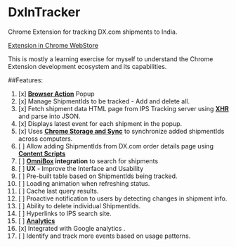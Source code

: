 DxInTracker
===========

Chrome Extension for tracking DX.com shipments to India.

[Extension in Chrome WebStore](https://chrome.google.com/webstore/detail/dx-shipment-tracker-for-i/kcdlapnkooffcjoamidhdbbcepoibbdj)

This is mostly a learning exercise for myself to understand the Chrome Extension development ecosystem and its capabilities.

##Features:
1. [x] [**Browser Action**](https://developer.chrome.com/extensions/browserAction) Popup
  1. [x] Manage ShipmentIds to be tracked - Add and delete all.
  2. [x] Fetch shipment data HTML page from IPS Tracking server using [**XHR**](https://developer.chrome.com/extensions/xhr) and parse into JSON.
  3. [x] Displays latest event for each shipment in the popup.
2. [x] Uses [**Chrome Storage and Sync**](https://developer.chrome.com/extensions/storage) to synchronize added shipmentIds across computers.
3. [ ] Allow adding ShipmentIds from DX.com order details page using [**Content Scripts**](https://developer.chrome.com/extensions/content_scripts)
4. [ ] **[OmniBox](https://developer.chrome.com/extensions/omnibox) integration** to search for shipments
5. [ ] **UX** - Improve the Interface and Usability
  1. [ ] Pre-built table based on ShipmentIds being tracked.
  2. [ ] Loading animation when refreshing status.
  3. [ ] Cache last query results.
  4. [ ] Proactive notification to users by detecting changes in shipment info.
  5. [ ] Ability to delete individual ShipmentIds.
  6. [ ] Hyperlinks to IPS search site.
6. [ ] [**Analytics**](https://developer.chrome.com/apps/analytics)
  1. [x] Integrated with Google analytics .
  2. [ ] Identify and track more events based on usage patterns.

